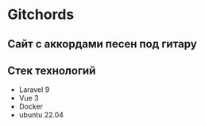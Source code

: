 # Gitchords
## Сайт с аккордами песен под гитару
 Стек технологий
 -
 - Laravel 9
 - Vue 3
 - Docker
 - ubuntu 22.04

